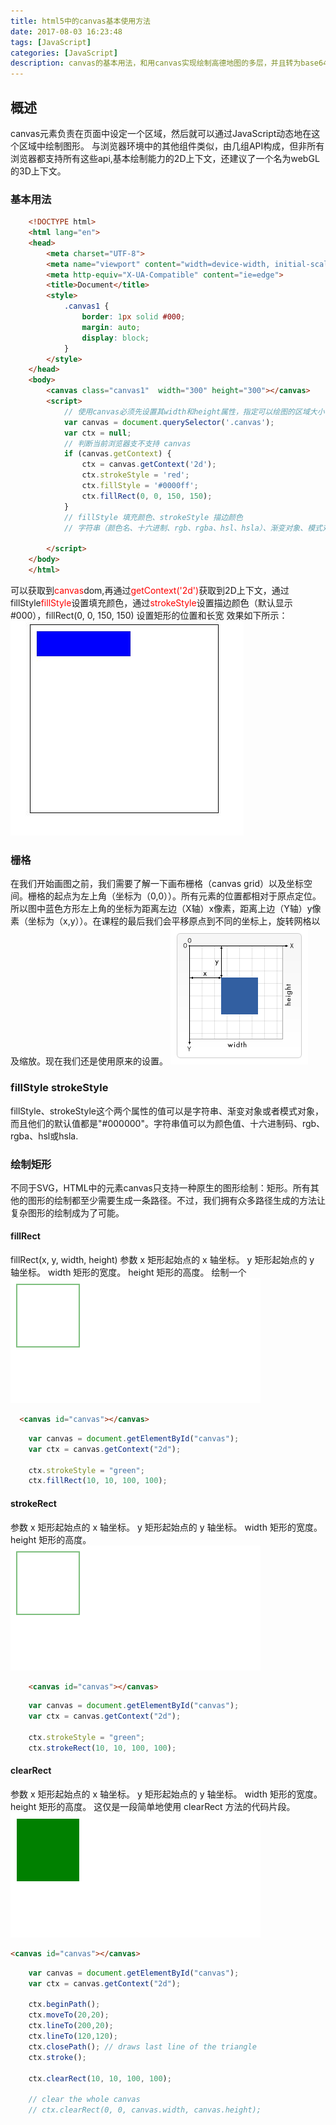 ```yaml
---
title: html5中的canvas基本使用方法
date: 2017-08-03 16:23:48
tags: [JavaScript]
categories: [JavaScript]
description: canvas的基本用法，和用canvas实现绘制高德地图的多层，并且转为base64格式为（image/png）
---
```

## 概述
canvas元素负责在页面中设定一个区域，然后就可以通过JavaScript动态地在这个区域中绘制图形。
与浏览器环境中的其他组件类似，<canvas>由几组API构成，但非所有浏览器都支持所有这些api,基本绘制能力的2D上下文，<canvas>还建议了一个名为webGL的3D上下文。
### 基本用法
```html
    <!DOCTYPE html>
    <html lang="en">
    <head>
        <meta charset="UTF-8">
        <meta name="viewport" content="width=device-width, initial-scale=1.0">
        <meta http-equiv="X-UA-Compatible" content="ie=edge">
        <title>Document</title>
        <style>
            .canvas1 {
                border: 1px solid #000;
                margin: auto;
                display: block;
            }
        </style>
    </head>
    <body>
        <canvas class="canvas1"  width="300" height="300"></canvas>
        <script>
            // 使用canvas必须先设置其width和height属性，指定可以绘图的区域大小
            var canvas = document.querySelector('.canvas');
            var ctx = null;
            // 判断当前浏览器支不支持 canvas
            if (canvas.getContext) {
                ctx = canvas.getContext('2d');
                ctx.strokeStyle = 'red';
                ctx.fillStyle = '#0000ff';
                ctx.fillRect(0, 0, 150, 150);
            }
            // fillStyle 填充颜色、strokeStyle 描边颜色
            // 字符串（颜色名、十六进制、rgb、rgba、hsl、hsla）、渐变对象、模式对象

        </script>
    </body>
    </html>
```
可以获取到<font color="red">canvas</font>dom,再通过<font color="red">getContext('2d')</font>获取到2D上下文，通过fillStyle<font color="red">fillStyle</font>设置填充颜色，通过<font color="red">strokeStyle</font>设置描边颜色（默认显示 #000），fillRect(0, 0, 150, 150)
设置矩形的位置和长宽
效果如下所示：
  ![canvas_1](../../images/canvas/canvas_1.jpg)
### 栅格
在我们开始画图之前，我们需要了解一下画布栅格（canvas grid）以及坐标空间。栅格的起点为左上角（坐标为（0,0））。所有元素的位置都相对于原点定位。所以图中蓝色方形左上角的坐标为距离左边（X轴）x像素，距离上边（Y轴）y像素（坐标为（x,y））。在课程的最后我们会平移原点到不同的坐标上，旋转网格以及缩放。现在我们还是使用原来的设置。
  ![canvas_1](../../images/canvas/Canvas_default_grid.png)
### fillStyle strokeStyle
fillStyle、strokeStyle这个两个属性的值可以是字符串、渐变对象或者模式对象，而且他们的默认值都是"#000000"。字符串值可以为颜色值、十六进制码、rgb、rgba、hsl或hsla.
### 绘制矩形
不同于SVG，HTML中的元素canvas只支持一种原生的图形绘制：矩形。所有其他的图形的绘制都至少需要生成一条路径。不过，我们拥有众多路径生成的方法让复杂图形的绘制成为了可能。
#### fillRect
fillRect(x, y, width, height)
参数
x
矩形起始点的 x 轴坐标。
y
矩形起始点的 y 轴坐标。
width
矩形的宽度。
height
矩形的高度。
绘制一个
  ![canvas_1](../../images/canvas/canvas_strokeRect.png)
  ```html
    <canvas id="canvas"></canvas>
```
```javascript
    var canvas = document.getElementById("canvas");
    var ctx = canvas.getContext("2d");

    ctx.strokeStyle = "green";
    ctx.fillRect(10, 10, 100, 100);
```
#### strokeRect
参数
x
矩形起始点的 x 轴坐标。
y
矩形起始点的 y 轴坐标。
width
矩形的宽度。
height
矩形的高度。
  ![canvas_1](../../images/canvas/canvas_strokeRect.png)
```html
    <canvas id="canvas"></canvas>
```
```javascript
    var canvas = document.getElementById("canvas");
    var ctx = canvas.getContext("2d");

    ctx.strokeStyle = "green";
    ctx.strokeRect(10, 10, 100, 100);
```
#### clearRect
参数
x
矩形起始点的 x 轴坐标。
y
矩形起始点的 y 轴坐标。
width
矩形的宽度。
height
矩形的高度。
这仅是一段简单地使用 clearRect 方法的代码片段。
  ![canvas_1](../../images/canvas/canvas_clearRect.png)
```html
<canvas id="canvas"></canvas>
```
```javascript
    var canvas = document.getElementById("canvas");
    var ctx = canvas.getContext("2d");

    ctx.beginPath();
    ctx.moveTo(20,20);
    ctx.lineTo(200,20);
    ctx.lineTo(120,120);
    ctx.closePath(); // draws last line of the triangle
    ctx.stroke();

    ctx.clearRect(10, 10, 100, 100);

    // clear the whole canvas
    // ctx.clearRect(0, 0, canvas.width, canvas.height);
```
